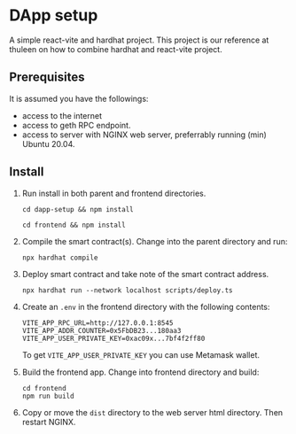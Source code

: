 # DApp setup

A simple react-vite and hardhat project. This project is our reference at thuleen on how to combine hardhat and react-vite project.

## Prerequisites

It is assumed you have the followings:

- access to the internet
- access to geth RPC endpoint.
- access to server with NGINX web server, preferrably running (min) Ubuntu 20.04.

## Install

1. Run install in both parent and frontend directories.

   `cd dapp-setup && npm install`

   `cd frontend && npm install`

2. Compile the smart contract(s). Change into the parent directory and run:

   `npx hardhat compile`

3. Deploy smart contract and take note of the smart contract address.

   `npx hardhat run --network localhost scripts/deploy.ts`

4. Create an `.env` in the frontend directory with the following contents:

   ```
   VITE_APP_RPC_URL=http://127.0.0.1:8545
   VITE_APP_ADDR_COUNTER=0x5FbDB23...180aa3
   VITE_APP_USER_PRIVATE_KEY=0xac09x...7bf4f2ff80
   ```

   To get `VITE_APP_USER_PRIVATE_KEY` you can use Metamask wallet.

5. Build the frontend app. Change into frontend directory and build:

   ```
   cd frontend
   npm run build
   ```

6. Copy or move the `dist` directory to the web server html directory. Then restart NGINX.
